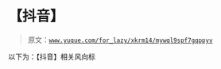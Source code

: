 # 【抖音】

> 原文：[`www.yuque.com/for_lazy/xkrm14/mywql9spf7gqppyv`](https://www.yuque.com/for_lazy/xkrm14/mywql9spf7gqppyv)

以下为：【抖音】相关风向标 

